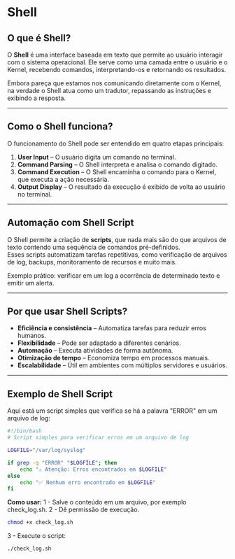 # Shell

## O que é Shell?
O **Shell** é uma interface baseada em texto que permite ao usuário interagir com o sistema operacional. Ele serve como uma camada entre o usuário e o Kernel, recebendo comandos, interpretando-os e retornando os resultados.  

Embora pareça que estamos nos comunicando diretamente com o Kernel, na verdade o Shell atua como um tradutor, repassando as instruções e exibindo a resposta.

---

## Como o Shell funciona?
O funcionamento do Shell pode ser entendido em quatro etapas principais:

1. **User Input** – O usuário digita um comando no terminal.  
2. **Command Parsing** – O Shell interpreta e analisa o comando digitado.  
3. **Command Execution** – O Shell encaminha o comando para o Kernel, que executa a ação necessária.  
4. **Output Display** – O resultado da execução é exibido de volta ao usuário no terminal.  

---

## Automação com Shell Script
O Shell permite a criação de **scripts**, que nada mais são do que arquivos de texto contendo uma sequência de comandos pré-definidos.  
Esses scripts automatizam tarefas repetitivas, como verificação de arquivos de log, backups, monitoramento de recursos e muito mais.  

Exemplo prático: verificar em um log a ocorrência de determinado texto e emitir um alerta.

---

## Por que usar Shell Scripts?
- **Eficiência e consistência** – Automatiza tarefas para reduzir erros humanos.  
- **Flexibilidade** – Pode ser adaptado a diferentes cenários.  
- **Automação** – Executa atividades de forma autônoma.  
- **Otimização de tempo** – Economiza tempo em processos manuais.  
- **Escalabilidade** – Útil em ambientes com múltiplos servidores e usuários.  

---

## Exemplo de Shell Script

Aqui está um script simples que verifica se há a palavra "ERROR" em um arquivo de log:

```bash
#!/bin/bash
# Script simples para verificar erros em um arquivo de log

LOGFILE="/var/log/syslog"

if grep -q "ERROR" "$LOGFILE"; then
    echo "⚠️ Atenção: Erros encontrados em $LOGFILE"
else
    echo "✅ Nenhum erro encontrado em $LOGFILE"
fi
```
**Como usar:**
1 - Salve o conteúdo em um arquivo, por exemplo check_log.sh.
2 - Dê permissão de execução.
```bash
chmod +x check_log.sh
```
3 - Execute o script:
```bash
./check_log.sh
```
